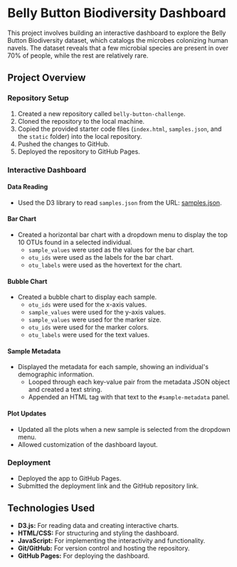 # Belly Button Biodiversity Dashboard

This project involves building an interactive dashboard to explore the Belly Button Biodiversity dataset, which catalogs the microbes colonizing human navels. The dataset reveals that a few microbial species are present in over 70% of people, while the rest are relatively rare.

## Project Overview

### Repository Setup
1. Created a new repository called `belly-button-challenge`.
2. Cloned the repository to the local machine.
3. Copied the provided starter code files (`index.html`, `samples.json`, and the `static` folder) into the local repository.
4. Pushed the changes to GitHub.
5. Deployed the repository to GitHub Pages.

### Interactive Dashboard

#### Data Reading
- Used the D3 library to read `samples.json` from the URL: [samples.json](https://static.bc-edx.com/data/dl-1-2/m14/lms/starter/samples.json).

#### Bar Chart
- Created a horizontal bar chart with a dropdown menu to display the top 10 OTUs found in a selected individual.
  - `sample_values` were used as the values for the bar chart.
  - `otu_ids` were used as the labels for the bar chart.
  - `otu_labels` were used as the hovertext for the chart.

#### Bubble Chart
- Created a bubble chart to display each sample.
  - `otu_ids` were used for the x-axis values.
  - `sample_values` were used for the y-axis values.
  - `sample_values` were used for the marker size.
  - `otu_ids` were used for the marker colors.
  - `otu_labels` were used for the text values.

#### Sample Metadata
- Displayed the metadata for each sample, showing an individual's demographic information.
  - Looped through each key-value pair from the metadata JSON object and created a text string.
  - Appended an HTML tag with that text to the `#sample-metadata` panel.

#### Plot Updates
- Updated all the plots when a new sample is selected from the dropdown menu.
- Allowed customization of the dashboard layout.

### Deployment
- Deployed the app to GitHub Pages.
- Submitted the deployment link and the GitHub repository link.

## Technologies Used
- **D3.js:** For reading data and creating interactive charts.
- **HTML/CSS:** For structuring and styling the dashboard.
- **JavaScript:** For implementing the interactivity and functionality.
- **Git/GitHub:** For version control and hosting the repository.
- **GitHub Pages:** For deploying the dashboard.
